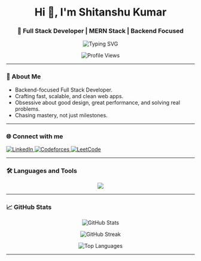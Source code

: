 <h1 align="center">Hi 👋, I'm Shitanshu Kumar</h1>
<h3 align="center">🚀 Full Stack Developer | MERN Stack | Backend Focused</h3>

<p align="center">
  <img src="https://readme-typing-svg.herokuapp.com?font=Fira+Code&weight=500&size=24&pause=1000&color=00F7FF&center=true&vCenter=true&width=600&lines=Code.+Create.+Craft." alt="Typing SVG" />
</p>

<p align="center">
  <img src="https://komarev.com/ghpvc/?username=shitanshukumar607&label=Profile+views&color=brightgreen&style=flat" alt="Profile Views" />
</p>

---

### 🧠 About Me
- Backend-focused Full Stack Developer.
- Crafting fast, scalable, and clean web apps.
- Obsessive about good design, great performance, and solving real problems.
- Chasing mastery, not just milestones.

---

### 🌐 Connect with me
<p align="left">
  <a href="https://www.linkedin.com/in/shitanshukumar607/" target="_blank">
    <img src="https://img.shields.io/badge/LinkedIn-0077B5?style=for-the-badge&logo=linkedin&logoColor=white" alt="LinkedIn" />
  </a>
  <a href="https://codeforces.com/profile/shitanshukumar639" target="_blank">
    <img src="https://img.shields.io/badge/Codeforces-1F8ACB?style=for-the-badge&logo=codeforces&logoColor=white" alt="Codeforces" />
  </a>
  <a href="https://www.leetcode.com/shitanshukumar607" target="_blank">
    <img src="https://img.shields.io/badge/LeetCode-FFA116?style=for-the-badge&logo=leetcode&logoColor=white" alt="LeetCode" />
  </a>
</p>

---


### 🛠️ Languages and Tools
<p align="center">
  <img src="https://skillicons.dev/icons?i=html,css,js,typescript,react,nodejs,express,mongodb,java,python,git,tailwind,firebase,figma" />
</p>

---

### 📈 GitHub Stats
<p align="center">
  <img src="https://github-readme-stats.vercel.app/api?username=shitanshukumar607&show_icons=true&theme=tokyonight" alt="GitHub Stats" />
</p>

<p align="center">
  <img src="https://github-readme-streak-stats.herokuapp.com/?user=shitanshukumar607&theme=tokyonight" alt="GitHub Streak" />
</p>

<p align="center">
  <img src="https://github-readme-stats.vercel.app/api/top-langs/?username=shitanshukumar607&layout=compact&theme=tokyonight" alt="Top Languages" />
</p>

---
